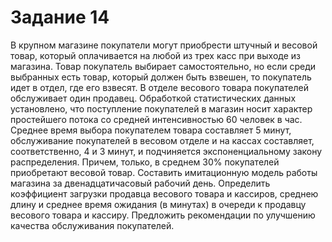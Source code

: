 # Задание 14
В крупном магазине покупатели могут приобрести штучный и весовой товар, который оплачивается на любой из трех касс при выходе из магазина. Товар покупатель выбирает самостоятельно, но если среди выбранных есть товар, который должен быть взвешен, то покупатель идет в отдел, где его взвесят. В отделе весового товара покупателей обслуживает
один продавец. Обработкой статистических данных установлено, что поступление покупателей в магазин носит характер простейшего потока со средней интенсивностью 60 человек в час. Среднее время выбора покупателем товара составляет 5 минут, обслуживание покупателей в весовом отделе и на кассах составляет, соответственно, 4 и 3 минут, и подчиняется экспоненциальному закону распределения. Причем, только, в среднем 30% покупателей приобретают весовой товар. Составить имитационную модель работы магазина за двенадцатичасовый рабочий день. Определить коэффициент загрузки продавца весового товара и кассиров, среднею длину и среднее время ожидания (в минутах) в очереди к продавцу весового товара и кассиру. Предложить рекомендации по улучшению качества обслуживания покупателей.